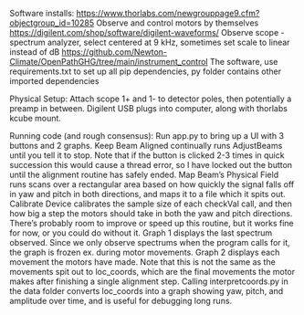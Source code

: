 Software installs:
https://www.thorlabs.com/newgrouppage9.cfm?objectgroup_id=10285 Observe and control motors by themselves
https://digilent.com/shop/software/digilent-waveforms/ Observe scope - spectrum analyzer, select centered at 9 kHz, sometimes set scale to linear instead of dB
https://github.com/Newton-Climate/OpenPathGHG/tree/main/instrument_control The software, use requirements.txt to set up all pip dependencies, py folder contains other imported dependencies

Physical Setup:
Attach scope 1+ and 1- to detector poles, then potentially a preamp in between. Digilent USB plugs into computer, along with thorlabs kcube mount.

Running code (and rough consensus):
Run app.py to bring up a UI with 3 buttons and 2 graphs.
Keep Beam Aligned continually runs AdjustBeams until you tell it to stop. Note that if the button is clicked 2-3 times in quick succession this would cause a thread error, so I have locked out the button until the alignment routine has safely ended.
Map Beam’s Physical Field runs scans over a rectangular area based on how quickly the signal falls off in yaw and pitch in both directions, and maps it to a file which it spits out.
Calibrate Device calibrates the sample size of each checkVal call, and then how big a step the motors should take in both the yaw and pitch directions. There’s probably room to improve or speed up this routine, but it works fine for now, or you could do without it.
Graph 1 displays the last spectrum observed. Since we only observe spectrums when the program calls for it, the graph is frozen ex. during motor movements.
Graph 2 displays each movement the motors have made. Note that this is not the same as the movements spit out to loc_coords, which are the final movements the motor makes after finishing a single alignment step.
Calling interpretcoords.py in the data folder converts loc_coords into a graph showing yaw, pitch, and amplitude over time, and is useful for debugging long runs.
